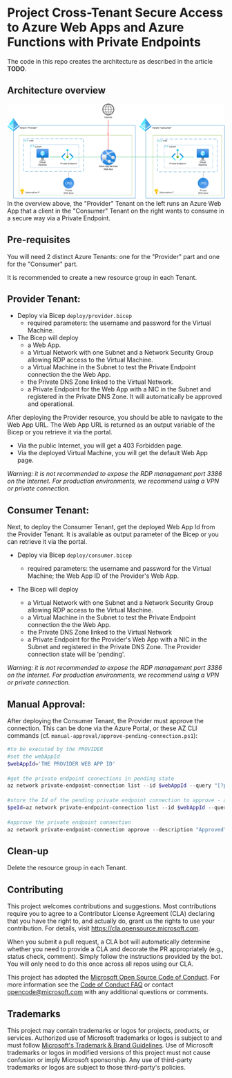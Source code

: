 # Project Cross-Tenant Secure Access to Azure Web Apps and Azure Functions with Private Endpoints

The code in this repo creates the architecture as described in the article **TODO**.

## Architecture overview

![Architecture with 2 Tenants](images/cross-tenant-secure-access-to-azure-paas-with-private-endpoints.png "Architecture Overview")
In the overview above, the "Provider" Tenant on the left runs an Azure Web App that a client in the "Consumer" Tenant on the right wants to consume in a secure way via a Private Endpoint.


## Pre-requisites
You will need 2 distinct Azure Tenants: one for the "Provider" part and one for the "Consumer" part.

It is recommended to create a new resource group in each Tenant.

## Provider Tenant: 
  * Deploy via Bicep ``deploy/provider.bicep``
    * required parameters: the username and password for the Virtual Machine.
  * The Bicep will deploy
    * a Web App.
    * a Virtual Network with one Subnet and a Network Security Group allowing RDP access to the Virtual Machine.
    * a Virtual Machine in the Subnet to test the Private Endpoint connection the the Web App.
    * the Private DNS Zone linked to the Virtual Network.
    * a Private Endpoint for the Web App with a NIC in the Subnet and registered in the Private DNS Zone. It will automatically be approved and operational.

After deploying the Provider resource, you should be able to navigate to the Web App URL.
The Web App URL is returned as an output variable of the Bicep or you retrieve it via the portal.
* Via the public Internet, you will get a 403 Forbidden page.
* Via the deployed Virtual Machine, you will get the default Web App page.

_Warning: it is not recommended to expose the RDP management port 3386 on the Internet. For production environments, we recommend using a VPN or private connection._

## Consumer Tenant:
Next, to deploy the Consumer Tenant, get the deployed Web App Id from the Provider Tenant. It is available as output parameter of the Bicep or you can retrieve it via the portal.

  * Deploy via Bicep ``deploy/consumer.bicep``
    * required parameters: the username and password for the Virtual Machine; the Web App ID of the Provider's Web App.

  * The Bicep will deploy
    * a Virtual Network with one Subnet and a Network Security Group allowing RDP access to the Virtual Machine.
    * a Virtual Machine in the Subnet to test the Private Endpoint connection the the Web App.
    * the Private DNS Zone linked to the Virtual Network
    * a Private Endpoint for the Provider's Web App with a NIC in the Subnet and registered in the Private DNS Zone. The Provider connection state will be 'pending'.

_Warning: it is not recommended to expose the RDP management port 3386 on the Internet. For production environments, we recommend using a VPN or private connection._

## Manual Approval:

After deploying the Consumer Tenant, the Provider must approve the connection.
This can be done via the Azure Portal, or these AZ CLI commands (cf. ``manual-approval/approve-pending-connection.ps1``):

```powershell
#to be executed by the PROVIDER
#set the webAppId
$webAppId='THE PROVIDER WEB APP ID'

#get the private endpoint connections in pending state
az network private-endpoint-connection list --id $webAppId --query "[?properties.privateLinkServiceConnectionState.status=='Pending']"

#store the Id of the pending private endpoint connection to approve - adjust the index if more than one connection is pending.
$peId=az network private-endpoint-connection list --id $webAppId --query "[?properties.privateLinkServiceConnectionState.status=='Pending'].{id:id}[0]" --output tsv

#approve the private endpoint connection
az network private-endpoint-connection approve --description "Approved" --id $peId
```

## Clean-up
Delete the resource group in each Tenant.

## Contributing

This project welcomes contributions and suggestions.  Most contributions require you to agree to a
Contributor License Agreement (CLA) declaring that you have the right to, and actually do, grant us
the rights to use your contribution. For details, visit https://cla.opensource.microsoft.com.

When you submit a pull request, a CLA bot will automatically determine whether you need to provide
a CLA and decorate the PR appropriately (e.g., status check, comment). Simply follow the instructions
provided by the bot. You will only need to do this once across all repos using our CLA.

This project has adopted the [Microsoft Open Source Code of Conduct](https://opensource.microsoft.com/codeofconduct/).
For more information see the [Code of Conduct FAQ](https://opensource.microsoft.com/codeofconduct/faq/) or
contact [opencode@microsoft.com](mailto:opencode@microsoft.com) with any additional questions or comments.

## Trademarks

This project may contain trademarks or logos for projects, products, or services. Authorized use of Microsoft 
trademarks or logos is subject to and must follow 
[Microsoft's Trademark & Brand Guidelines](https://www.microsoft.com/en-us/legal/intellectualproperty/trademarks/usage/general).
Use of Microsoft trademarks or logos in modified versions of this project must not cause confusion or imply Microsoft sponsorship.
Any use of third-party trademarks or logos are subject to those third-party's policies.
